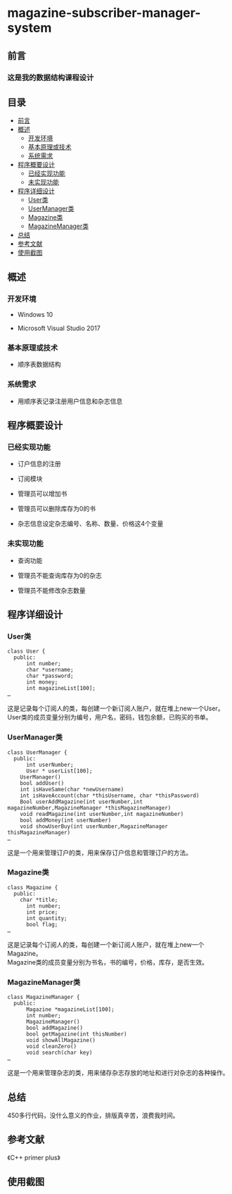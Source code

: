 # magazine-subscriber-manager-system

## 前言

### 这是我的数据结构课程设计

## 目录

* [前言](#前言)
* [概述](#概述)
    * [开发环境](#开发环境)
    * [基本原理或技术](#基本原理或技术)
    * [系统需求](#系统需求)
* [程序概要设计](#程序概要设计)
    * [已经实现功能](#已经实现功能)
    * [未实现功能](#未实现功能)
* [程序详细设计](#程序详细设计)
    * [User类](#User类)
    * [UserManager类](#UserManager类)
    * [Magazine类](#Magazine类)
    * [MagazineManager类](#MagazineManager类)
* [总结](#总结)
* [参考文献](#参考文献)
* [使用截图](#参考文献)

## 概述

### 开发环境

* Windows 10
- Microsoft Visual Studio 2017

### 基本原理或技术

* 顺序表数据结构

### 系统需求

* 用顺序表记录注册用户信息和杂志信息

## 程序概要设计

### 已经实现功能

* 订户信息的注册
- 订阅模块
* 管理员可以增加书
- 管理员可以删除库存为0的书
* 杂志信息设定杂志编号、名称、数量、价格这4个变量

### 未实现功能

* 查询功能
- 管理员不能查询库存为0的杂志
* 管理员不能修改杂志数量

## 程序详细设计

### User类

    class User {
      public:
	      int number;
	      char *username;
	      char *password;
	      int money;
	      int magazineList[100];
    …
这是记录每个订阅人的类，每创建一个新订阅人账户，就在堆上new一个User。  
User类的成员变量分别为编号，用户名，密码，钱包余额，已购买的书单。

### UserManager类

    class UserManager {
      public:
	      int userNumber;
	      User * userList[100];
        UserManager()
        bool addUser()
        int isHaveSame(char *newUsername)
        int isHaveAccount(char *thisUsername, char *thisPassword) 
        Bool userAddMagazine(int userNumber,int magazineNumber,MagazineManager *thisMagazineManager) 
        void readMagazine(int userNumber,int magazineNumber) 
        bool addMoney(int userNumber)
        void showUserBuy(int userNumber,MagazineManager thisMagazineManager)
    …
这是一个用来管理订户的类，用来保存订户信息和管理订户的方法。

### Magazine类

    class Magazine {
      public:
        char *title;
	      int number;
	      int price;
	      int quantity;
	      bool flag;
    …
    
这是记录每个订阅人的类，每创建一个新订阅人账户，就在堆上new一个Magazine。  
Magazine类的成员变量分别为书名，书的编号，价格，库存，是否生效。

### MagazineManager类

    class MagazineManager {
      public:
	      Magazine *magazineList[100];
	      int number;
	      MagazineManager() 
	      bool addMagazine() 
	      bool getMagazine(int thisNumber)
	      void showAllMagazine() 
	      void cleanZero() 
	      void search(char key)
    …
    
这是一个用来管理杂志的类，用来储存杂志存放的地址和进行对杂志的各种操作。

## 总结

450多行代码，没什么意义的作业，排版真辛苦，浪费我时间。

## 参考文献

《C++ primer plus》

## 使用截图









